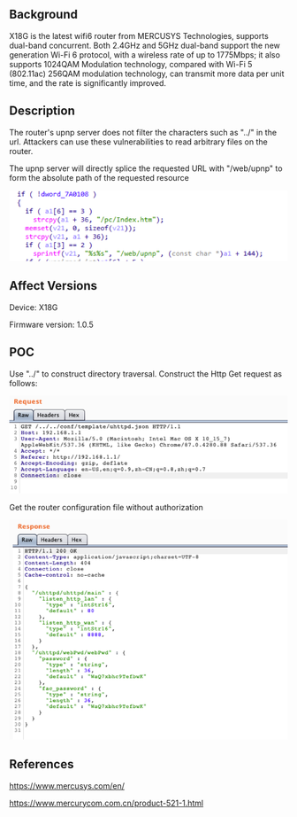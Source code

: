 ## Background

X18G is the latest wifi6 router from MERCUSYS Technologies, supports dual-band concurrent. Both 2.4GHz and 5GHz dual-band support the new generation Wi-Fi 6 protocol, with a wireless rate of up to 1775Mbps; it also supports 1024QAM Modulation technology, compared with Wi-Fi 5 (802.11ac) 256QAM modulation technology, can transmit more data per unit time, and the rate is significantly improved.

## Description

The router's upnp server does not filter the characters such as "../" in the url. Attackers can use these vulnerabilities to read arbitrary files on the router.

The upnp server will directly splice the requested URL with "/web/upnp" to form the absolute path of the requested resource

![avatar](../pictures/upnp_send.png)


## Affect Versions

Device: X18G

Firmware version: 1.0.5

## POC
Use "../" to construct directory traversal. Construct the Http Get request as follows:

![avatar](../pictures/upnp_send_poc.png)

Get the router configuration file without authorization

![avatar](../pictures/upnp_get_poc.png)

## References
https://www.mercusys.com/en/

https://www.mercurycom.com.cn/product-521-1.html
